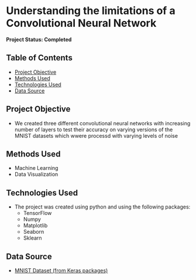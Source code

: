 # Understanding the limitations of a Convolutional Neural Network

**Project Status: Completed**

## Table of Contents
- [Project Objective](##Project-Objective)
- [Methods Used](##Methods-Used)
- [Technologies Used](##Technologies-Used)
- [Data Source](##Data-Source)

## Project Objective
- We created three different convolutional neural networks with increasing number of layers to test their accuracy on varying versions of the MNIST datasets which wwere processd with varying levels of noise

## Methods Used
- Machine Learning 
- Data Visualization

## Technologies Used
- The project was created using python and using the following packages: 
  * TensorFlow
  * Numpy
  * Matplotlib
  * Seaborn
  * Sklearn
## Data Source
- [MNIST Dataset (from Keras packages)](https://storage.googleapis.com/tensorflow/tf-keras-datasets/mnist.npz)
